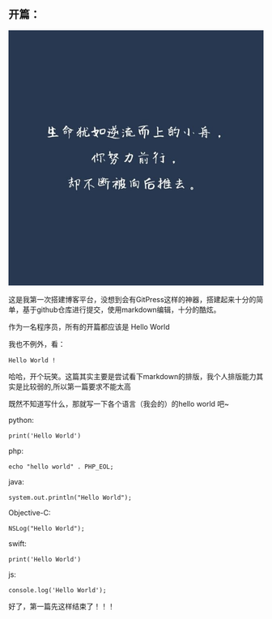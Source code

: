 ## 开篇：

![开篇图片](timg.jpeg)


这是我第一次搭建博客平台，没想到会有GitPress这样的神器，搭建起来十分的简单，基于github仓库进行提交，使用markdown编辑，十分的酷炫。

作为一名程序员，所有的开篇都应该是 Hello World

我也不例外，看：


	Hello World !
    
哈哈，开个玩笑。这篇其实主要是尝试看下markdown的排版，我个人排版能力其实是比较弱的,所以第一篇要求不能太高

既然不知道写什么，那就写一下各个语言（我会的）的hello world 吧~

python:

```
print('Hello World')
```

php:

```
echo "hello world" . PHP_EOL;
```

java:

```
system.out.println("Hello World");
```

Objective-C:

```
NSLog("Hello World");
```

swift:

```
print('Hello World')
```

js:

```
console.log('Hello World');
```


好了，第一篇先这样结束了！！！


